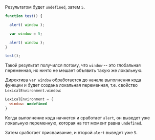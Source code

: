 Результатом будет `undefined`, затем `5`.

```js run
function test() {

  alert( window );

  var window = 5;

  alert( window );
}

test();
```

Такой результат получился потому, что `window` -- это глобальная переменная, но ничто не мешает объявить такую же локальную.

Директива `var window` обработается до начала выполнения кода функции и будет создана локальная переменная, т.е. свойство `LexicalEnvironment.window`:

```js
LexicalEnvironment = {
  window: undefined
}
```

Когда выполнение кода начнется и сработает `alert`, он выведет уже локальную переменную, которая на тот момент равна `undefined`.

Затем сработает присваивание, и второй `alert` выведет уже `5`.